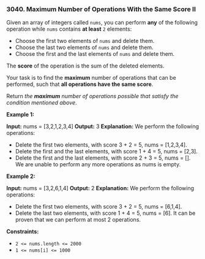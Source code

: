 ### 3040\. Maximum Number of Operations With the Same Score II

Given an array of integers called `nums`, you can perform **any** of the following operation while `nums` contains **at least** `2` elements:

*   Choose the first two elements of `nums` and delete them.
*   Choose the last two elements of `nums` and delete them.
*   Choose the first and the last elements of `nums` and delete them.

The **score** of the operation is the sum of the deleted elements.

Your task is to find the **maximum** number of operations that can be performed, such that **all operations have the same score**.

Return _the **maximum** number of operations possible that satisfy the condition mentioned above_.

**Example 1:**

**Input:** nums = \[3,2,1,2,3,4\]
**Output:** 3
**Explanation:** We perform the following operations:
- Delete the first two elements, with score 3 + 2 = 5, nums = \[1,2,3,4\].
- Delete the first and the last elements, with score 1 + 4 = 5, nums = \[2,3\].
- Delete the first and the last elements, with score 2 + 3 = 5, nums = \[\].
We are unable to perform any more operations as nums is empty.

**Example 2:**

**Input:** nums = \[3,2,6,1,4\]
**Output:** 2
**Explanation:** We perform the following operations:
- Delete the first two elements, with score 3 + 2 = 5, nums = \[6,1,4\].
- Delete the last two elements, with score 1 + 4 = 5, nums = \[6\].
It can be proven that we can perform at most 2 operations.

**Constraints:**

*   `2 <= nums.length <= 2000`
*   `1 <= nums[i] <= 1000`
